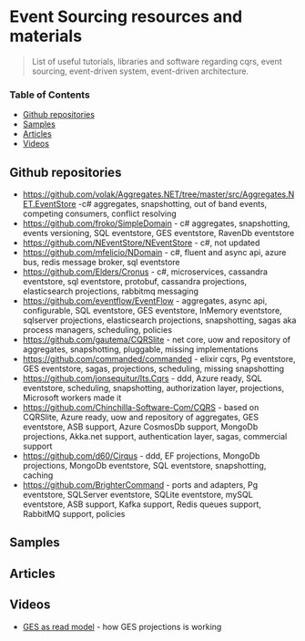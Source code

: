# Event Sourcing resources and materials

> List of useful tutorials, libraries and software regarding cqrs, event sourcing, event-driven system, event-driven architecture.

### Table of Contents
- [Github repositories](#github-repositories)
- [Samples](#samples)
- [Articles](#articles)
- [Videos](#videos)

## Github repositories

* https://github.com/volak/Aggregates.NET/tree/master/src/Aggregates.NET.EventStore -c# aggregates, snapshotting, out of band events, competing consumers, conflict resolving
* https://github.com/froko/SimpleDomain - c# aggregates, snapshotting, events versioning, SQL eventstore, GES eventstore, RavenDb eventstore
* https://github.com/NEventStore/NEventStore - c#, not updated
* https://github.com/mfelicio/NDomain - c#, fluent and async api, azure bus, redis message broker, sql eventstore
* https://github.com/Elders/Cronus - c#, microservices, cassandra eventstore, sql eventstore, protobuf, cassandra projections, elasticsearch projections, rabbitmq messaging
* https://github.com/eventflow/EventFlow - aggregates, async api, configurable, SQL eventstore, GES eventstore, InMemory eventstore, sqlserver projections, elasticsearch projections, snapshotting, sagas aka process managers, scheduling, policies
* https://github.com/gautema/CQRSlite - net core, uow and repository of aggregates, snapshotting, pluggable, missing implementations
* https://github.com/commanded/commanded - elixir cqrs, Pg eventstore, GES eventstore, sagas, projections, scheduling, missing snapshotting
* https://github.com/jonsequitur/Its.Cqrs - ddd, Azure ready, SQL eventstore, scheduling, snapshotting, authorization layer, projections, Microsoft workers made it
* https://github.com/Chinchilla-Software-Com/CQRS - based on CQRSlite, Azure ready, uow and repository of aggregates, GES eventstore, ASB support, Azure CosmosDb support, MongoDb projections, Akka.net support, authentication layer, sagas, commercial support
* https://github.com/d60/Cirqus - ddd, EF projections, MongoDb projections, MongoDb eventstore, SQL eventstore, snapshotting, caching
* https://github.com/BrighterCommand - ports and adapters, Pg eventstore, SQLServer eventstore, SQLite eventstore, mySQL eventstore, ASB support, Kafka support, Redis queues support, RabbitMQ support, policies

## Samples

## Articles

## Videos
* [GES as read model](https://skillsmatter.com/skillscasts/3836-event-store-as-a-read-model) - how GES projections is working
